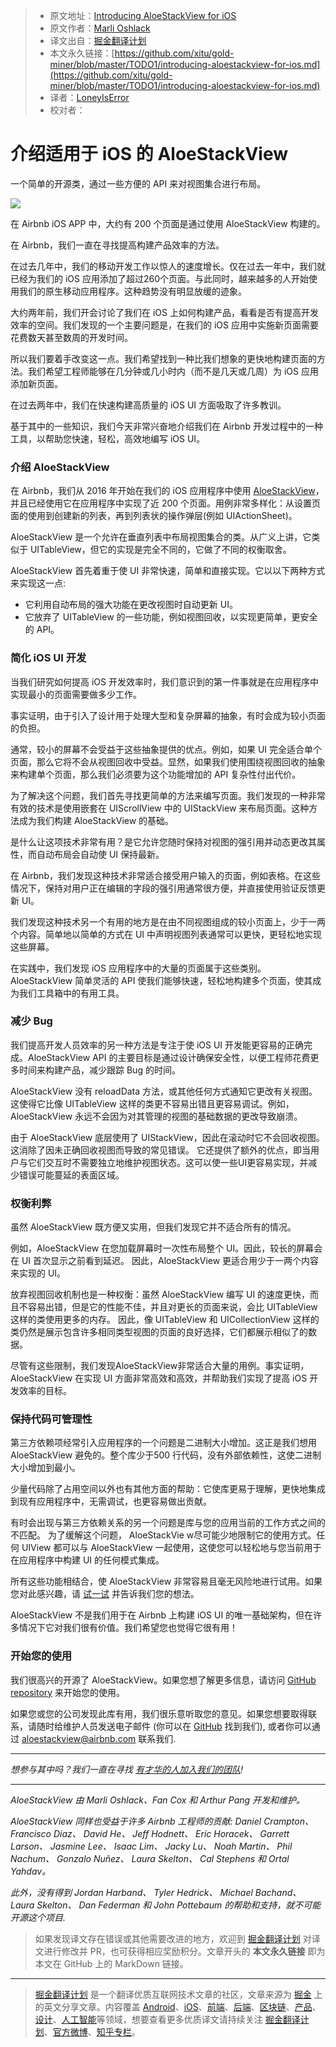 > * 原文地址：[Introducing AloeStackView for iOS](https://medium.com/airbnb-engineering/introducing-aloestackview-for-ios-a676d253c6ba)
> * 原文作者：[Marli Oshlack](https://medium.com/@marli.oshlack?source=post_header_lockup)
> * 译文出自：[掘金翻译计划](https://github.com/xitu/gold-miner)
> * 本文永久链接：[https://github.com/xitu/gold-miner/blob/master/TODO1/introducing-aloestackview-for-ios.md](https://github.com/xitu/gold-miner/blob/master/TODO1/introducing-aloestackview-for-ios.md)
> * 译者：[LoneyIsError](https://github.com/LoneyIsError)
> * 校对者：

# 介绍适用于 iOS 的 AloeStackView

一个简单的开源类，通过一些方便的 API 来对视图集合进行布局。

![](https://cdn-images-1.medium.com/max/1000/1*vSbYW1xdhd0x9gXKJZDvYA.png)

在 Airbnb iOS APP 中，大约有 200 个页面是通过使用 AloeStackView 构建的。

在 Airbnb，我们一直在寻找提高构建产品效率的方法。

在过去几年中，我们的移动开发工作以惊人的速度增长。仅在过去一年中，我们就已经为我们的 iOS 应用添加了超过260个页面。与此同时，越来越多的人开始使用我们的原生移动应用程序。这种趋势没有明显放缓的迹象。

大约两年前，我们开会讨论了我们在 iOS 上如何构建产品，看看是否有提高开发效率的空间。我们发现的一个主要问题是，在我们的 iOS 应用中实施新页面需要花费数天甚至数周的开发时间。

所以我们要着手改变这一点。我们希望找到一种比我们想象的更快地构建页面的方法。我们希望工程师能够在几分钟或几小时内（而不是几天或几周）为 iOS 应用添加新页面。

在过去两年中，我们在快速构建高质量的 iOS UI 方面吸取了许多教训。

基于其中的一些知识，我们今天非常兴奋地介绍我们在 Airbnb 开发过程中的一种工具，以帮助您快速，轻松，高效地编写 iOS UI。

### 介绍 AloeStackView

在 Airbnb，我们从 2016 年开始在我们的 iOS 应用程序中使用 [AloeStackView](https://github.com/airbnb/AloeStackView)，并且已经使用它在应用程序中实现了近 200 个页面。用例非常多样化：从设置页面的使用到创建新的列表，再到列表状的操作弹层(例如 UIActionSheet)。

AloeStackView 是一个允许在垂直列表中布局视图集合的类。从广义上讲，它类似于 UITableView，但它的实现是完全不同的，它做了不同的权衡取舍。

AloeStackView 首先着重于使 UI 非常快速，简单和直接实现。它以以下两种方式来实现这一点:

*   它利用自动布局的强大功能在更改视图时自动更新 UI。
*   它放弃了 UITableView 的一些功能，例如视图回收，以实现更简单，更安全的 API。

### 简化 iOS UI 开发

当我们研究如何提高 iOS 开发效率时，我们意识到的第一件事就是在应用程序中实现最小的页面需要做多少工作。

事实证明，由于引入了设计用于处理大型和复杂屏幕的抽象，有时会成为较小页面的负担。

通常，较小的屏幕不会受益于这些抽象提供的优点。例如，如果 UI 完全适合单个页面，那么它将不会从视图回收中受益。显然，如果我们使用围绕视图回收的抽象来构建单个页面，那么我们必须要为这个功能增加的 API 复杂性付出代价。

为了解决这个问题，我们首先寻找更简单的方法来编写页面。我们发现的一种非常有效的技术是使用嵌套在 UIScrollView 中的 UIStackView 来布局页面。这种方法成为我们构建 AloeStackView 的基础。

是什么让这项技术非常有用？是它允许您随时保持对视图的强引用并动态更改其属性，而自动布局会自动使 UI 保持最新。

在 Airbnb，我们发现这种技术非常适合接受用户输入的页面，例如表格。在这些情况下，保持对用户正在编辑的字段的强引用通常很方便，并直接使用验证反馈更新 UI。

我们发现这种技术另一个有用的地方是在由不同视图组成的较小页面上，少于一两个内容。简单地以简单的方式在 UI 中声明视图列表通常可以更快，更轻松地实现这些屏幕。

在实践中，我们发现 iOS 应用程序中的大量的页面属于这些类别。AloeStackView 简单灵活的 API 使我们能够快速，轻松地构建多个页面，使其成为我们工具箱中的有用工具。

### 减少 Bug

我们提高开发人员效率的另一种方法是专注于使 iOS UI 开发能更容易的正确完成。AloeStackView API 的主要目标是通过设计确保安全性，以便工程师花费更多时间来构建产品，减少跟踪 Bug 的时间。

AloeStackView 没有 reloadData 方法，或其他任何方式通知它更改有关视图。这使得它比像 UITableView 这样的类更不容易出错且更容易调试。例如，AloeStackView 永远不会因为对其管理的视图的基础数据的更改导致崩溃。

由于 AloeStackView 底层使用了 UIStackView，因此在滚动时它不会回收视图。这消除了因未正确回收视图而导致的常见错误。 它还提供了额外的优点，即当用户与它们交互时不需要独立地维护视图状态。这可以使一些UI更容易实现，并减少错误可能蔓延的表面区域。

### 权衡利弊

虽然 AloeStackView 既方便又实用，但我们发现它并不适合所有的情况。

例如，AloeStackView 在您加载屏幕时一次性布局整个 UI。因此，较长的屏幕会在 UI 首次显示之前看到延迟。 因此，AloeStackView 更适合用少于一两个内容来实现的 UI。

放弃视图回收机制也是一种权衡：虽然 AloeStackView 编写 UI 的速度更快，而且不容易出错，但是它的性能不佳，并且对更长的页面来说，会比 UITableView 这样的类使用更多的内存。 因此，像 UITableView 和 UICollectionView 这样的类仍然是展示包含许多相同类型视图的页面的良好选择，它们都展示相似了的数据。

尽管有这些限制，我们发现AloeStackView非常适合大量的用例。事实证明，AloeStackView 在实现 UI 方面非常高效和高效，并帮助我们实现了提高 iOS 开发效率的目标。

### 保持代码可管理性

第三方依赖项经常引入应用程序的一个问题是二进制大小增加。这正是我们想用 AloeStackView 避免的。整个库少于500 行代码，没有外部依赖性，这使二进制大小增加到最小。

少量代码除了占用空间以外也有其他方面的帮助：它使库更易于理解，更快地集成到现有应用程序中，无需调试，也更容易做出贡献。

有时会出现与第三方依赖关系的另一个问题是库与您的应用当前的工作方式之间的不匹配。 为了缓解这个问题， AloeStackVie w尽可能少地限制它的使用方式。任何 UIView 都可以与 AloeStackView 一起使用，这使您可以轻松地与您当前用于在应用程序中构建 UI 的任何模式集成。

所有这些功能相结合，使 AloeStackView 非常容易且毫无风险地进行试用。如果您对此感兴趣，请 [试一试](https://github.com/airbnb/AloeStackView) 并告诉我们您的想法。

AloeStackView 不是我们用于在 Airbnb 上构建 iOS UI 的唯一基础架构，但在许多情况下它对我们很有价值。我们希望您也觉得它很有用！

### 开始您的使用

我们很高兴的开源了 AloeStackView。如果您想了解更多信息，请访问 [GitHub repository](https://github.com/airbnb/AloeStackView) 来开始您的使用。

如果您或您的公司发现此库有用，我们很乐意听取您的意见。如果您想要取得联系，请随时给维护人员发送电子邮件 (你可以在 [GitHub](https://github.com/airbnb/AloeStackView#maintainers) 找到我们), 或者你可以通过 [aloestackview@airbnb.com](mailto:aloestackview@airbnb.com) 联系我们.

* * *

_想参与其中吗？我们一直在寻找_ [_有才华的人加入我们的团队_](https://www.airbnb.com/careers)_!_

* * *

_AloeStackView 由 Marli Oshlack、Fan Cox 和 Arthur Pang 开发和维护。_

_AloeStackView 同样也受益于许多 Airbnb 工程师的贡献: Daniel Crampton、Francisco Diaz、 David He、 Jeff Hodnett、 Eric Horacek、 Garrett Larson、 Jasmine Lee、 Isaac Lim、 Jacky Lu、 Noah Martin、 Phil Nachum、 Gonzalo Nuñez、 Laura Skelton、 Cal Stephens 和 Ortal Yahdav。_

_此外，没有得到 Jordan Harband、 Tyler Hedrick、 Michael Bachand、 Laura Skelton、 Dan Federman 和 John Pottebaum 的帮助和支持，就不可能开源这个项目._

> 如果发现译文存在错误或其他需要改进的地方，欢迎到 [掘金翻译计划](https://github.com/xitu/gold-miner) 对译文进行修改并 PR，也可获得相应奖励积分。文章开头的 **本文永久链接** 即为本文在 GitHub 上的 MarkDown 链接。


---

> [掘金翻译计划](https://github.com/xitu/gold-miner) 是一个翻译优质互联网技术文章的社区，文章来源为 [掘金](https://juejin.im) 上的英文分享文章。内容覆盖 [Android](https://github.com/xitu/gold-miner#android)、[iOS](https://github.com/xitu/gold-miner#ios)、[前端](https://github.com/xitu/gold-miner#前端)、[后端](https://github.com/xitu/gold-miner#后端)、[区块链](https://github.com/xitu/gold-miner#区块链)、[产品](https://github.com/xitu/gold-miner#产品)、[设计](https://github.com/xitu/gold-miner#设计)、[人工智能](https://github.com/xitu/gold-miner#人工智能)等领域，想要查看更多优质译文请持续关注 [掘金翻译计划](https://github.com/xitu/gold-miner)、[官方微博](http://weibo.com/juejinfanyi)、[知乎专栏](https://zhuanlan.zhihu.com/juejinfanyi)。
